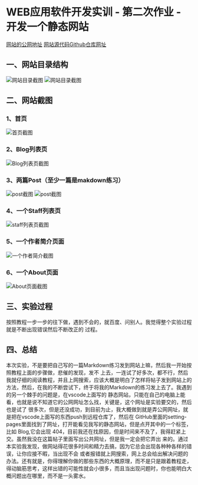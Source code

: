 # WEB应用软件开发实训 - 第二次作业 - 开发一个静态网站

[网站的公网地址](https://mint123673.github.io/step_by_step/)
[网站源代码Github仓库网址](https://github.com/Mint123673/step_by_step)

## 一、网站目录结构
![网站目录截图](https://github.com/Mint123673/step_by_step1/blob/main/%E7%BD%91%E7%AB%99%E7%9B%AE%E5%BD%951.png)
![网站目录截图](https://github.com/Mint123673/step_by_step1/blob/main/%E7%BD%91%E7%AB%99%E7%9B%AE%E5%BD%952.png)
## 二、网站截图
### 1、首页
![首页截图](https://github.com/Mint123673/step_by_step1/blob/main/%E9%A6%96%E9%A1%B5.png)
### 2、Blog列表页
![Blog列表页截图](https://github.com/Mint123673/step_by_step1/blob/main/blog%E5%88%97%E8%A1%A8%E9%A1%B5.png)
### 3、两篇Post（至少一篇是makdown练习）
![post截图](https://github.com/Mint123673/step_by_step1/blob/main/post1.png)
![post截图](https://github.com/Mint123673/step_by_step1/blob/main/post2.png)
### 4、一个Staff列表页
![staff列表页截图](https://github.com/Mint123673/step_by_step1/blob/main/staff.png)
### 5、一个作者简介页面
![一个作者简介截图](https://github.com/Mint123673/step_by_step1/blob/main/%E4%BD%9C%E8%80%85%E7%AE%80%E4%BB%8B.png)
### 6、一个About页面
![About页面截图](https://img.vim-cn.com/91/3d7fdd03250abc847ef2b90c713d3cf06a2d99.png)
## 三、实验过程
按照教程一步一步的往下做，遇到不会的，就百度、问别人。我觉得整个实验过程就是不断出现错误然后不断改正的
过程。
## 四、总结
本次实验，不是要把自己写的一篇Markdown练习发到网站上嘛，然后我一开始按照教程上面的步骤做，悲催的发现，发不
上去，一连试了好多次，都不行，然后我就仔细的阅读教程，并且上网搜索，应该大概是明白了怎样将帖子发到网站上的
方法，然后，在我的不断尝试下，终于将我的Markdown的练习发上去了。我遇到的另一个棘手的问题是，在vscode上面写的
静态网站，只能在自己的电脑上能看，也就是说不知道它的公网网址怎么找，关键是，这个网址是实验要交的，然后也是试了
很多次，但是还没成功，到目前为止，我大概做到就是弄公网网址，就是把在vscode上面写的东西push到远程仓库了，然后在
GitHub里面的setting-pages里面找到了网址，打开能看见我写的静态网站，但是点开其中的一个标签，比如 Blog,它会出现
404，目前我还在找原因，但是时间来不及了，我得赶紧上交。虽然我没在这篇帖子里面写出公共网址，但是我一定会把它弄出
来的。通过本实验我发现，做网站得花很多时间和精力去搞，因为它总会出现各种种各样的错误，让你应接不暇，当出现不会
或者报错就上网搜索，网上总会给出解决问题的办法。还有就是，你得理解你做的那些东西的大概原理，而不是只是跟着教程走，
得动脑筋思考，这样出错的可能性就会小很多，而且当出现问题时，你也能明白大概问题出在哪里，而不是一头雾水。
